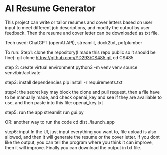 # AI Resume Generator

This project can write or tailor resumes and cover letters based on user input to meet different job descriptions, and modify the output by user feedback. Then the resume and cover letter can be downloaded as txt file.

Tech used: ChatGPT (openAI API), streamlit, dock2txt, pdfplumber

To run:
Step1: clone the repository(I made this repo public so it should be fine):
git clone https://github.com/YD293/CS485.git
cd CS485

step 2: create virtual environment
python3 -m venv venv
source venv/bin/activate

step3: install dependencies
pip install -r requirements.txt

step4: the secret key may block the clone and pull request, then a file have to be manually made, and check openai_key and see if they are availiable to use, and then paste into this file:
openai_key.txt

step5: run the app
streamlit run gui.py

OR: another way to run the code
cd dist
./launch_app

step6: input
In the UI, just input everything you want to, file upload is also allowed, and then it will generate the resume or the cover letter. If you dont like the output, you can tell the program where you think it can improve, then it will improve. Finally you can download the output in txt file.
